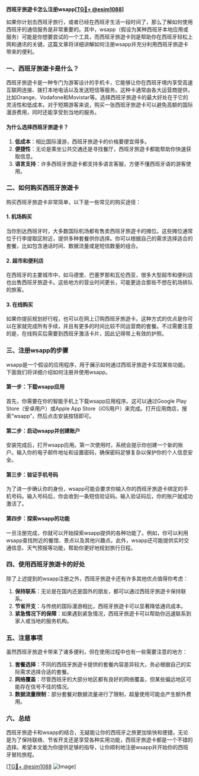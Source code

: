 **西班牙旅遊卡怎么注册wsapp[[TG💪+ @esim1088](https://t.me/s/esim1088)]**

如果你计划去西班牙旅行，或者已经在西班牙生活一段时间了，那么了解如何使用西班牙的通信服务是非常重要的。其中，wsapp（假设为某种西班牙本地应用或服务）可能是你想要尝试的一个工具，而西班牙旅遊卡则是帮助你在西班牙轻松上网和通讯的关键。这篇文章将详细讲解如何注册wsapp并充分利用西班牙旅遊卡带来的便利。

### 一、西班牙旅遊卡是什么？

西班牙旅遊卡是一种专门为游客设计的手机卡，它能够让你在西班牙境内享受高速互联网连接、拨打本地电话以及发送短信等服务。这种卡通常由各大运营商提供，比如Orange、Vodafone和Movistar等。选择西班牙旅遊卡的最大好处在于它的灵活性和低成本。对于短期游客来说，购买一张西班牙旅遊卡可以避免高额的国际漫游费用，同时还能享受到当地的服务。

#### 为什么选择西班牙旅遊卡？

1. **低成本**：相比国际漫游，西班牙旅遊卡的价格要便宜得多。
2. **便捷性**：无论是乘坐公共交通还是寻找餐厅，西班牙旅遊卡都能帮助你快速获取信息。
3. **语言支持**：许多西班牙旅遊卡都支持多语言客服，方便不懂西班牙语的游客使用。

### 二、如何购买西班牙旅遊卡

购买西班牙旅遊卡非常简单，以下是一些常见的购买途径：

#### 1. 机场购买
当你到达西班牙时，大多数国际机场都有售卖西班牙旅遊卡的摊位。这些摊位通常位于行李提取区附近，提供多种套餐供你选择。你可以根据自己的需求选择适合的套餐，比如包含通话时间、数据流量或是短信数量的组合。

#### 2. 超市和便利店
在西班牙的主要城市中，如马德里、巴塞罗那和瓦伦西亚，很多大型超市和便利店也出售西班牙旅遊卡。这些地方的营业时间更长，可能更适合那些不想在机场排队的旅客。

#### 3. 在线购买
如果你提前规划好行程，也可以在网上订购西班牙旅遊卡。这种方式的优点是你可以在家就完成所有手续，并且有更多的时间比较不同运营商的套餐。不过需要注意的是，在线购买后需要到西班牙激活卡片，因此记得带上有效的护照。

### 三、注册wsapp的步骤

wsapp是一个假设的应用程序，用于展示如何通过西班牙旅遊卡实现某些功能。下面我们将详细介绍如何注册并使用wsapp。

#### 第一步：下载wsapp应用
首先，你需要在你的智能手机上下载wsapp应用程序。这可以通过Google Play Store（安卓用户）或Apple App Store（iOS用户）来完成。打开应用商店，搜索“wsapp”，然后点击安装按钮即可。

#### 第二步：启动wsapp并创建账户
安装完成后，打开wsapp应用。第一次使用时，系统会提示你创建一个新的账户。输入你的电子邮件地址和设置密码，确保密码足够复杂以保护你的个人信息安全。

#### 第三步：验证手机号码
为了进一步确认你的身份，wsapp可能会要求你输入你的西班牙旅遊卡绑定的手机号码。输入号码后，你会收到一条短信验证码。输入验证码后，你的账户就成功激活了。

#### 第四步：探索wsapp的功能
一旦注册完成，你就可以开始探索wsapp提供的各种功能了。例如，你可以利用wsapp查找附近的餐馆、景点以及其他兴趣点。此外，wsapp还可能提供实时交通信息、天气预报等功能，帮助你更好地规划旅行日程。

### 四、使用西班牙旅遊卡的好处

除了上述提到的wsapp注册之外，西班牙旅遊卡还有许多其他优点值得你考虑：

1. **保持联系**：无论是在国内还是国外的朋友，都可以通过西班牙旅遊卡保持联系。
2. **节省开支**：与传统的国际漫游相比，西班牙旅遊卡可以显著降低通讯成本。
3. **紧急情况下的保障**：如果遇到紧急情况，西班牙旅遊卡可以帮助你迅速联系到家人或当地的服务机构。

### 五、注意事项

虽然西班牙旅遊卡带来了诸多便利，但在使用过程中也有一些需要注意的地方：

1. **套餐选择**：不同的西班牙旅遊卡提供的套餐内容差异较大，务必根据自己的实际需求选择合适的套餐。
2. **网络覆盖**：尽管西班牙的大部分地区都有良好的网络覆盖，但某些偏远地区可能存在信号不佳的情况。
3. **数据流量限制**：部分套餐对数据流量进行了限制，超量使用可能会产生额外费用。

### 六、总结

西班牙旅遊卡和wsapp的结合，无疑能让你的西班牙之旅更加愉快和便捷。无论是为了保持联络、节省开支还是享受各种实用功能，西班牙旅遊卡都是一个不错的选择。希望本文能为你提供足够的指导，让你顺利地注册wsapp并开始你的西班牙冒险旅程。

[[TG💪+ @esim1088](https://t.me/s/esim1088) ![Image](https://i.postimg.cc/4NQfJmqS/Snipaste-2025-05-13-00-14-12.png)]